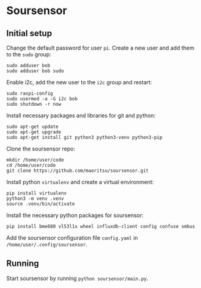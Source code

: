 # Soursensor

## Initial setup

Change the default password for user `pi`. Create a new user and add them to the `sudo` group:
```
sudo adduser bob
sudo adduser bob sudo
```

Enable i2c, add the new user to the `i2c` group and restart:

```
sudo raspi-config 
sudo usermod -a -G i2c bob
sudo shutdown -r now
```

Install necessary packages and libraries for git and python:

```
sudo apt-get update
sudo apt-get upgrade
sudo apt-get install git python3 python3-venv python3-pip
```

Clone the soursensor repo:

```
mkdir /home/user/code
cd /home/user/code
git clone https://github.com/maoritsu/soursensor.git
```

Install python `virtualenv` and create a virtual environment:

```
pip install virtualenv
python3 -m venv .venv
source .venv/bin/activate
```

Install the necessary python packages for soursensor:
```
pip install bme680 vl53l1x wheel influxdb-client config confuse smbus
```

Add the soursensor configuration file `config.yaml` in `/home/user/.config/soursensor`.

## Running

Start soursensor by running `python soursensor/main.py`.